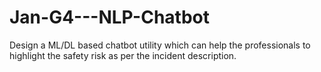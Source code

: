 # Jan-G4---NLP-Chatbot
Design a ML/DL based chatbot utility which can help the professionals to highlight the safety risk as per the incident description.
